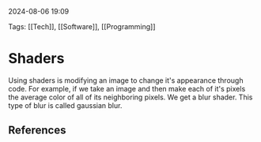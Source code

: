 2024-08-06 19:09

Tags: [[Tech]], [[Software]], [[Programming]]


# Shaders
Using shaders is modifying an image to change it's appearance through code. For example, if we take an image and then make each of it's pixels the average color of all of its neighboring pixels. We get a blur shader. This type of blur is called gaussian blur.


## References